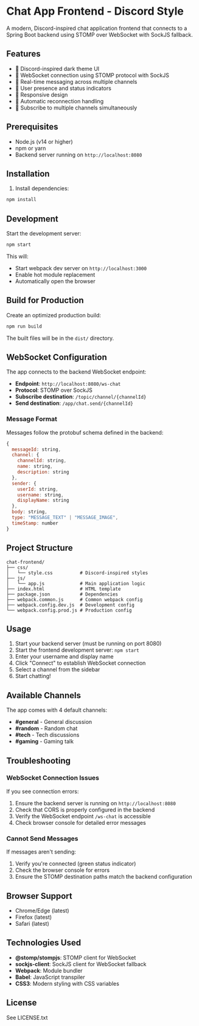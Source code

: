 # Chat App Frontend - Discord Style

A modern, Discord-inspired chat application frontend that connects to a Spring Boot backend using STOMP over WebSocket with SockJS fallback.

## Features

- 🎨 Discord-inspired dark theme UI
- 🔌 WebSocket connection using STOMP protocol with SockJS
- 💬 Real-time messaging across multiple channels
- 👥 User presence and status indicators
- 📱 Responsive design
- 🔄 Automatic reconnection handling
- 📡 Subscribe to multiple channels simultaneously

## Prerequisites

- Node.js (v14 or higher)
- npm or yarn
- Backend server running on `http://localhost:8080`

## Installation

1. Install dependencies:
```bash
npm install
```

## Development

Start the development server:
```bash
npm start
```

This will:
- Start webpack dev server on `http://localhost:3000`
- Enable hot module replacement
- Automatically open the browser

## Build for Production

Create an optimized production build:
```bash
npm run build
```

The built files will be in the `dist/` directory.

## WebSocket Configuration

The app connects to the backend WebSocket endpoint:
- **Endpoint**: `http://localhost:8080/ws-chat`
- **Protocol**: STOMP over SockJS
- **Subscribe destination**: `/topic/channel/{channelId}`
- **Send destination**: `/app/chat.send/{channelId}`

### Message Format

Messages follow the protobuf schema defined in the backend:

```javascript
{
  messageId: string,
  channel: {
    channelId: string,
    name: string,
    description: string
  },
  sender: {
    userId: string,
    username: string,
    displayName: string
  },
  body: string,
  type: "MESSAGE_TEXT" | "MESSAGE_IMAGE",
  timeStamp: number
}
```

## Project Structure

```
chat-frontend/
├── css/
│   └── style.css          # Discord-inspired styles
├── js/
│   └── app.js             # Main application logic
├── index.html             # HTML template
├── package.json           # Dependencies
├── webpack.common.js      # Common webpack config
├── webpack.config.dev.js  # Development config
└── webpack.config.prod.js # Production config
```

## Usage

1. Start your backend server (must be running on port 8080)
2. Start the frontend development server: `npm start`
3. Enter your username and display name
4. Click "Connect" to establish WebSocket connection
5. Select a channel from the sidebar
6. Start chatting!

## Available Channels

The app comes with 4 default channels:
- **#general** - General discussion
- **#random** - Random chat
- **#tech** - Tech discussions
- **#gaming** - Gaming talk

## Troubleshooting

### WebSocket Connection Issues

If you see connection errors:
1. Ensure the backend server is running on `http://localhost:8080`
2. Check that CORS is properly configured in the backend
3. Verify the WebSocket endpoint `/ws-chat` is accessible
4. Check browser console for detailed error messages

### Cannot Send Messages

If messages aren't sending:
1. Verify you're connected (green status indicator)
2. Check the browser console for errors
3. Ensure the STOMP destination paths match the backend configuration

## Browser Support

- Chrome/Edge (latest)
- Firefox (latest)
- Safari (latest)

## Technologies Used

- **@stomp/stompjs**: STOMP client for WebSocket
- **sockjs-client**: SockJS client for WebSocket fallback
- **Webpack**: Module bundler
- **Babel**: JavaScript transpiler
- **CSS3**: Modern styling with CSS variables

## License

See LICENSE.txt

